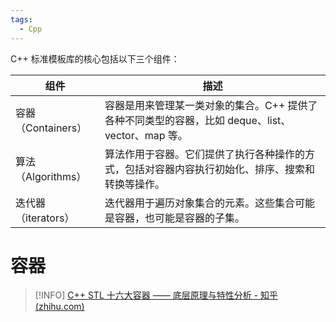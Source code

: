 ```yaml
---
tags:
  - Cpp
---
```

C++ 标准模板库的核心包括以下三个组件：

| 组件             | 描述                                                           |
| -------------- | ------------------------------------------------------------ |
| 容器（Containers） | 容器是用来管理某一类对象的集合。C++ 提供了各种不同类型的容器，比如 deque、list、vector、map 等。 |
| 算法（Algorithms） | 算法作用于容器。它们提供了执行各种操作的方式，包括对容器内容执行初始化、排序、搜索和转换等操作。             |
| 迭代器（iterators） | 迭代器用于遍历对象集合的元素。这些集合可能是容器，也可能是容器的子集。                          |

# 容器

> [!INFO]
> [C++ STL 十六大容器 —— 底层原理与特性分析 - 知乎 (zhihu.com)](https://zhuanlan.zhihu.com/p/542115773)
